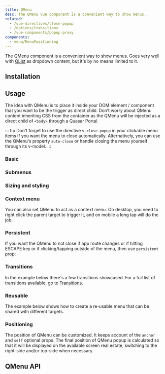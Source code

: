 ```yaml
---
title: QMenu
desc: The QMenu Vue component is a convenient way to show menus.
related:
  - /vue-directives/close-popup
  - /options/transitions
  - /vue-components/popup-proxy
components:
  - menu/MenuPositioning
---
```


The QMenu component is a convenient way to show menus. Goes very well with [QList](/vue-components/list-and-list-items) as dropdown content, but it's by no means limited to it.

## Installation
<doc-installation components="QMenu" directives="ClosePopup" />

## Usage

The idea with QMenu is to place it inside your DOM element / component that you want to be the trigger as direct child. Don’t worry about QMenu content inheriting CSS from the container as the QMenu will be injected as a direct child of `<body>` through a Quasar Portal.

::: tip
Don't forget to use the directive `v-close-popup` in your clickable menu items if you want the menu to close automatically.
Alternatively, you can use the QMenu's property `auto-close` or handle closing the menu yourself through its v-model.
:::

### Basic

<doc-example title="Basic" file="QMenu/Basic" />

<doc-example title="Idea for content" file="QMenu/VariousContent" />

<doc-example title="Toggle through v-model" file="QMenu/VModel" />

### Submenus

<doc-example title="Menus in menus" file="QMenu/MenuInMenu" />

### Sizing and styling

<doc-example title="Sizing" file="QMenu/Sizing" />

<doc-example title="Style" file="QMenu/Style" />

### Context menu

You can also set QMenu to act as a context menu. On desktop, you need to right click the parent target to trigger it, and on mobile a long tap will do the job.

<doc-example title="Context Menu" file="QMenu/ContextMenu" />

### Persistent

If you want the QMenu to not close if app route changes or if hitting ESCAPE key or if clicking/tapping outside of the menu, then use `persistent` prop:

<doc-example title="Persistent" file="QMenu/Persistent" />

### Transitions

In the example below there's a few transitions showcased. For a full list of transitions available, go to [Transitions](/options/transitions).

<doc-example title="Transition examples" file="QMenu/Transitions" />

### Reusable

The example below shows how to create a re-usable menu that can be shared with different targets.

<doc-example title="Using target" file="QMenu/Target" />

### Positioning

<doc-example title="Position examples" file="QMenu/Positions" />

The position of QMenu can be customized. It keeps account of the `anchor` and `self` optional props.
The final position of QMenu popup is calculated so that it will be displayed on the available screen real estate, switching to the right-side and/or top-side when necessary.

<menu-positioning />

## QMenu API
<doc-api file="QMenu" />

